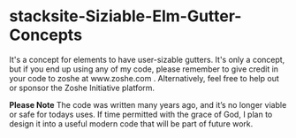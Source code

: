# stacksite-Siziable-Elm-Gutter-Concepts
<p>
 It's a concept for elements to have user-sizable gutters. It's only a concept, but if you end up using any of my code, please remember to give credit in your code to zoshe at www.zoshe.com . Alternatively, feel free to help out or sponsor the Zoshe Initiative platform.
</p>
<p>
<b>Please Note</b> The code was written many years ago, and it’s no longer viable or safe for todays uses. If time permitted with the grace of God, I plan to design it into a useful modern code that will be part of future work.
</p>
